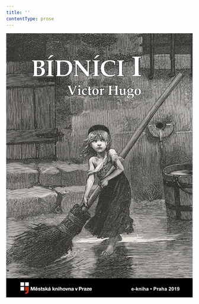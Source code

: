```yaml
---
title: ''
contentType: prose
---
```


<section>

![obalka_bidnici_i.jpg](./resources/obalka_bidnici_i_fmt.png)

</section>
